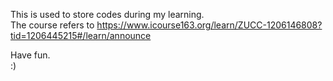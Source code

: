 This is used to store codes during my learning.  
The course refers to https://www.icourse163.org/learn/ZUCC-1206146808?tid=1206445215#/learn/announce 

Have fun.  
:)
